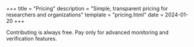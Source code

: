 +++
title = "Pricing"
description = "Simple, transparent pricing for researchers and organizations"
template = "pricing.html"
date = 2024-01-20
+++

Contributing is always free. Pay only for advanced monitoring and verification features.
